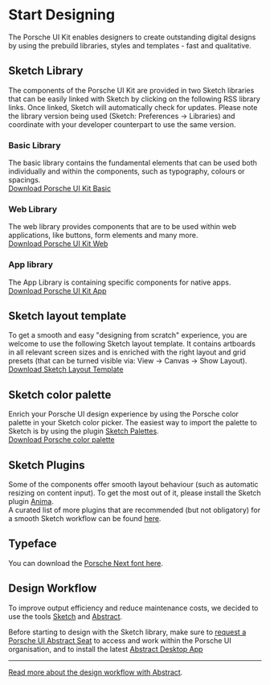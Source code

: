 # Start Designing

The Porsche UI Kit enables designers to create outstanding digital designs by using the prebuild libraries, styles and templates - fast and qualitative. 

## Sketch Library
The components of the Porsche UI Kit are provided in two Sketch libraries that can be easily linked with Sketch by clicking on the following RSS library links. Once linked, Sketch will automatically check for updates. 
Please note the library version being used (Sketch: Preferences → Libraries) and coordinate with your developer counterpart to use the same version.

### Basic Library
The basic library contains the fundamental elements that can be used both individually and within the components, such as typography, colours or spacings.  
[Download Porsche UI Kit Basic](sketch://add-library?url=https%3A%2F%2Fui.porsche.com%2Fporsche-ui-kit-basic.sketch.xml)  

### Web Library
The web library provides components that are to be used within web applications, like buttons, form elements and many more.  
[Download Porsche UI Kit Web](sketch://add-library?url=https%3A%2F%2Fui.porsche.com%2Fporsche-ui-kit-web.sketch.xml)

### App library
The App Library is containing specific components for native apps.  
[Download Porsche UI Kit App](sketch://add-library?url=https%3A%2F%2Fui.porsche.com%2Fporsche-ui-kit-app.sketch.xml)

## Sketch layout template
To get a smooth and easy "designing from scratch" experience, you are welcome to use the following Sketch layout template. It contains artboards in all relevant screen sizes and is enriched with the right layout and grid presets (that can be turned visible via: View → Canvas → Show Layout).  
[Download Sketch Layout Template](http://ui.porsche.com/latest/porsche-ui-kit-layout-template.sketch)

## Sketch color palette
Enrich your Porsche UI design experience by using the Porsche color palette in your Sketch color picker. The easiest way to import the palette to Sketch is by using the plugin [Sketch Palettes](https://github.com/andrewfiorillo/sketch-palettes).  
[Download Porsche color palette](https://ui.porsche.com/latest/porsche-ui-kit-colors.sketchpalette)

## Sketch Plugins
Some of the components offer smooth layout behaviour (such as automatic resizing on content input). To get the most out of it, please install the Sketch plugin [Anima](https://www.animaapp.com/).  
A curated list of more plugins that are recommended (but not obligatory) for a smooth Sketch workflow can be found [here](#/getting-started/sketch-plugins).

## Typeface
You can download the [Porsche Next font here](http://cdn.ui.porsche.com/porsche-ui-kit/font/v1/Porsche_Next_Desktop_OTF_Lat-Gr-Cyr.zip). 

## Design Workflow
To improve output efficiency and reduce maintenance costs, we decided to use the tools [Sketch](https://www.sketch.com/) and [Abstract](https://www.goabstract.com/how-it-works/). 

Before starting to design with the Sketch library, make sure to [request a Porsche UI Abstract Seat](http://eepurl.com/gnOIXD) to access and work within the Porsche UI organisation, and to install the latest [Abstract Desktop App](https://app.goabstract.com/)

---   
   
[Read more about the design workflow with Abstract](#/web/getting-started/design-workflow).
